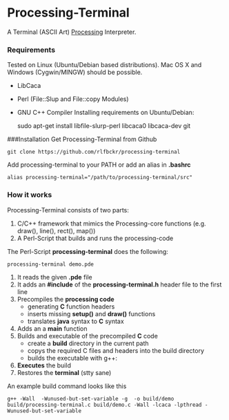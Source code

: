 Processing-Terminal
===================

A Terminal (ASCII Art) [Processing](http://processing.org/) Interpreter. 

### Requirements
Tested on Linux (Ubuntu/Debian based distributions). Mac OS X and Windows (Cygwin/MINGW) should be possible.
- LibCaca
- Perl (File::Slup and File::copy Modules)
- GNU C++ Compiler
Installing requirements on Ubuntu/Debian:

    sudo apt-get install libfile-slurp-perl libcaca0 libcaca-dev git

###Installation
Get Processing-Terminal from Github

    git clone https://github.com/rlfbckr/processing-terminal

Add processing-terminal to your PATH or add an alias in **.bashrc**


    alias processing-terminal="/path/to/processing-terminal/src"      
   
### How it works
Processing-Terminal consists of two parts:

1.  C/C++ framework that mimics the Processing-core functions (e.g. draw(), line(), rect(), map())
2.  A Perl-Script that builds and runs the processing-code

The Perl-Script **processing-terminal** does the following:

    processing-terminal demo.pde

1.  It reads the given **.pde** file
2.  It adds an **#include** of the **processing-terminal.h** header file to the first line
3.  Precompiles the **processing code** 
    -   generating **C** function headers
    -   inserts missing **setup()** and **draw()** functions
    -   translates **java** syntax to **C** syntax
4.  Adds an a **main** function
5.  Builds and executable of the precompiled **C** code
    -   create a **build** directory in the current path
    -   copys the required C files and headers into the build directory
    -   builds the executable with g++:
6.  **Executes** the build
7.  Restores the **terminal** (stty sane)

An example build command looks like this

    g++ -Wall  -Wunused-but-set-variable -g  -o build/demo build/processing-terminal.c build/demo.c -Wall -lcaca -lpthread -Wunused-but-set-variable
